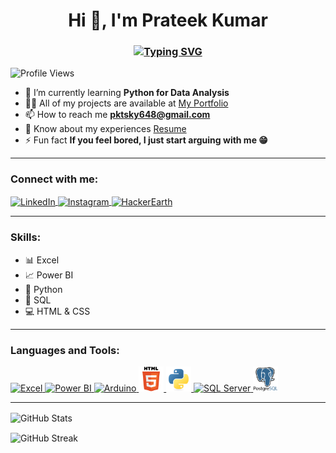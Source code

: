 <h1 align="center">Hi 👋, I'm Prateek Kumar</h1>

<h3 align="center">
  <a href="https://github.com/ad741773">
    <img src="https://readme-typing-svg.herokuapp.com?font=Fira+Code&weight=600&size=22&pause=1000&color=1E90FF&center=true&vCenter=true&width=500&lines=A+Passionate+Data+Analyst;Excel+%7C+Power+BI+%7C+SQL+%7C+Python;Transforming+Data+Into+Insights;Building+Interactive+Dashboards;Data+Cleaning+%26+Visualization" alt="Typing SVG" />
  </a>
</h3>

<p align="left">
  <img src="https://komarev.com/ghpvc/?username=ad741773&label=Profile%20views&color=0e75b6&style=flat" alt="Profile Views" />
</p>

- 🌱 I’m currently learning **Python for Data Analysis**  
- 👨‍💻 All of my projects are available at [My Portfolio](https://infistudy.github.io/Prateek-portfolio-/)  
- 📫 How to reach me **pktsky648@gmail.com**  
- 📄 Know about my experiences [Resume](https://infistudy.github.io/Prateek-portfolio-/)  
- ⚡ Fun fact **If you feel bored, I just start arguing with me 😁**  

---

<h3 align="left">Connect with me:</h3>
<p align="left">
  <a href="https://www.linkedin.com/in/prateek-kumar-tripathi-16aa58344?utm_source=share&utm_campaign=share_via&utm_content=profile&utm_medium=android_app" target="_blank">
    <img align="center" src="https://raw.githubusercontent.com/rahuldkjain/github-profile-readme-generator/master/src/images/icons/Social/linked-in-alt.svg" alt="LinkedIn" height="30" width="40" />
  </a>
  <a href="https://www.instagram.com/its_pratik_tripathi?igsh=MTJnbjh0ODVmbDdhOQ==" target="_blank">
    <img align="center" src="https://raw.githubusercontent.com/rahuldkjain/github-profile-readme-generator/master/src/images/icons/Social/instagram.svg" alt="Instagram" height="30" width="40" />
  </a>
  <a href="https://www.hackerearth.com/prateek-kumar" target="_blank">
    <img align="center" src="https://raw.githubusercontent.com/rahuldkjain/github-profile-readme-generator/master/src/images/icons/Social/hackerearth.svg" alt="HackerEarth" height="30" width="40" />
  </a>
</p>

---

<h3 align="left">Skills:</h3>
<ul>
  <li>📊 Excel</li>
  <li>📈 Power BI</li>
  <li>🐍 Python</li>
  <li>🔢 SQL</li>
  <li>💻 HTML & CSS</li>
</ul>

---

<h3 align="left">Languages and Tools:</h3>
<p align="left">
  <a href="https://www.microsoft.com/en-us/microsoft-365/excel" target="_blank" rel="noreferrer">
    <img src="https://cdn.worldvectorlogo.com/logos/microsoft-excel-2013.svg" alt="Excel" width="40" height="40"/> 
  </a> 
  <a href="https://powerbi.microsoft.com/" target="_blank" rel="noreferrer">
    <img src="https://upload.wikimedia.org/wikipedia/commons/c/cf/New_Power_BI_Logo.svg" alt="Power BI" width="40" height="40"/>
  </a> 
  <a href="https://www.arduino.cc/" target="_blank" rel="noreferrer">
    <img src="https://cdn.worldvectorlogo.com/logos/arduino-1.svg" alt="Arduino" width="40" height="40"/> 
  </a> 
  <a href="https://www.w3.org/html/" target="_blank" rel="noreferrer">
    <img src="https://raw.githubusercontent.com/devicons/devicon/master/icons/html5/html5-original-wordmark.svg" alt="HTML5" width="40" height="40"/> 
  </a> 
  <a href="https://www.python.org" target="_blank" rel="noreferrer">
    <img src="https://raw.githubusercontent.com/devicons/devicon/master/icons/python/python-original.svg" alt="Python" width="40" height="40"/> 
  </a>
  <a href="https://www.microsoft.com/en-us/sql-server" target="_blank" rel="noreferrer">
    <img src="https://www.svgrepo.com/show/303229/microsoft-sql-server-logo.svg" alt="SQL Server" width="40" height="40"/> 
  </a> 
  <a href="https://www.postgresql.org" target="_blank" rel="noreferrer">
    <img src="https://raw.githubusercontent.com/devicons/devicon/master/icons/postgresql/postgresql-original-wordmark.svg" alt="PostgreSQL" width="40" height="40"/> 
  </a>
</p>

---

<p>
  <img align="center" src="https://github-readme-stats.vercel.app/api/top-langs?username=ad741773&show_icons=true&locale=en&layout=compact" alt="GitHub Stats" />
</p>

<p>
  <img align="center" src="https://github-readme-streak-stats.herokuapp.com/?user=ad741773&" alt="GitHub Streak" />
</p>
